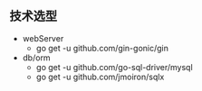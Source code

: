## 技术选型

- webServer
  - go get -u github.com/gin-gonic/gin
- db/orm
  - go get -u github.com/go-sql-driver/mysql
  - go get -u github.com/jmoiron/sqlx